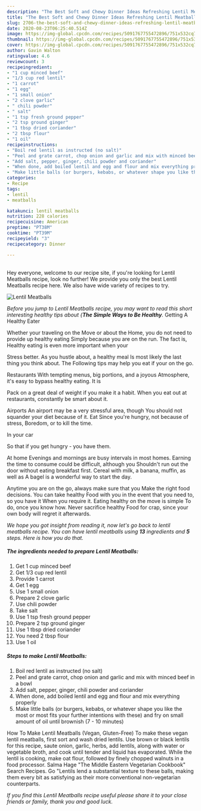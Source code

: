 ```yaml
---
description: "The Best Soft and Chewy Dinner Ideas Refreshing Lentil Meatballs"
title: "The Best Soft and Chewy Dinner Ideas Refreshing Lentil Meatballs"
slug: 2706-the-best-soft-and-chewy-dinner-ideas-refreshing-lentil-meatballs
date: 2020-08-23T06:25:40.514Z
image: https://img-global.cpcdn.com/recipes/5091767755472896/751x532cq70/lentil-meatballs-recipe-main-photo.jpg
thumbnail: https://img-global.cpcdn.com/recipes/5091767755472896/751x532cq70/lentil-meatballs-recipe-main-photo.jpg
cover: https://img-global.cpcdn.com/recipes/5091767755472896/751x532cq70/lentil-meatballs-recipe-main-photo.jpg
author: Gavin Walton
ratingvalue: 4.6
reviewcount: 3
recipeingredient:
- "1 cup minced beef"
- "1/3 cup red lentil"
- "1 carrot"
- "1 egg"
- "1 small onion"
- "2 clove garlic"
- " chili powder"
- " salt"
- "1 tsp fresh ground pepper"
- "2 tsp ground ginger"
- "1 tbsp dried coriander"
- "2 tbsp flour"
- "1 oil"
recipeinstructions:
- "Boil red lentil as instructed (no salt)"
- "Peel and grate carrot, chop onion and garlic and mix with minced beef in a bowl"
- "Add salt, pepper, ginger, chili powder and coriander"
- "When done, add boiled lentil and egg and flour and mix everything properly"
- "Make little balls (or burgers, kebabs, or whatever shape you like the most or most fits your further intentions with these) and fry on small amount of oil until brownish (7 - 10 minutes)"
categories:
- Recipe
tags:
- lentil
- meatballs

katakunci: lentil meatballs 
nutrition: 228 calories
recipecuisine: American
preptime: "PT38M"
cooktime: "PT39M"
recipeyield: "3"
recipecategory: Dinner

---
```

<br>
Hey everyone, welcome to our recipe site, if you're looking for Lentil Meatballs recipe, look no further! We provide you only the best Lentil Meatballs recipe here. We also have wide variety of recipes to try.
<br>


![Lentil Meatballs](https://img-global.cpcdn.com/recipes/5091767755472896/751x532cq70/lentil-meatballs-recipe-main-photo.jpg)

<i>Before you jump to Lentil Meatballs recipe, you may want to read this short interesting healthy tips about {<strong>The Simple Ways to Be Healthy</strong>.</i>
Getting A Healthy Eater

Whether your traveling on the Move or about the
Home, you do not need to provide up healthy eating
Simply because you are on the run. The fact is,
Healthy eating is even more important when your



Stress better. As you hustle about, a healthy meal
Is most likely the last thing you think about. The
Following tips may help you eat if your on the go.

Restaurants
With tempting menus, big portions, and a joyous 
Atmosphere, it's easy to bypass healthy eating. It is 

Pack on a great deal of weight if you make it a habit.
When you eat out at restaurants, constantly be smart
about it.

Airports
An airport may be a very stressful area, though 
You should not squander your diet because of it. Eat
Since you're hungry, not because of stress,
Boredom, or to kill the time.

In your car

So that if you get hungry - you have them.

At home
Evenings and mornings are busy intervals in most homes.
Earning the time to consume could be difficult, although you
Shouldn't run out the door without eating breakfast
first. Cereal with milk, a banana, muffin, as well as 
A bagel is a wonderful way to start the day.

Anytime you are on the go, always make sure that you
Make the right food decisions. You can take healthy
Food with you in the event that you need to, so you have it
When you require it. Eating healthy on the move is simple 
To do, once you know how. Never sacrifice healthy
Food for crap, since your own body will regret it afterwards.


<i>We hope you got insight from reading it, now let's go back to lentil meatballs recipe. You can have lentil meatballs using <strong>13</strong> ingredients and <strong>5</strong> steps. Here is how you do that.
</i>

##### The ingredients needed to prepare Lentil Meatballs:

1. Get 1 cup minced beef
1. Get 1/3 cup red lentil
1. Provide 1 carrot
1. Get 1 egg
1. Use 1 small onion
1. Prepare 2 clove garlic
1. Use  chili powder
1. Take  salt
1. Use 1 tsp fresh ground pepper
1. Prepare 2 tsp ground ginger
1. Use 1 tbsp dried coriander
1. You need 2 tbsp flour
1. Use 1 oil


##### Steps to make Lentil Meatballs:

1. Boil red lentil as instructed (no salt)
1. Peel and grate carrot, chop onion and garlic and mix with minced beef in a bowl
1. Add salt, pepper, ginger, chili powder and coriander
1. When done, add boiled lentil and egg and flour and mix everything properly
1. Make little balls (or burgers, kebabs, or whatever shape you like the most or most fits your further intentions with these) and fry on small amount of oil until brownish (7 - 10 minutes)


How To Make Lentil Meatballs (Vegan, Gluten-Free) To make these vegan lentil meatballs, first sort and wash dried lentils. Use brown or black lentils for this recipe, saute onion, garlic, herbs, add lentils, along with water or vegetable broth, and cook until tender and liquid has evaporated. While the lentil is cooking, make oat flour, followed by finely chopped walnuts in a food processor. Salma Hage &#34;The Middle Eastern Vegetarian Cookbook&#34; Search Recipes. Go &#34;Lentils lend a substantial texture to these balls, making them every bit as satisfying as their more conventional non-vegetarian counterparts. 

<i>If you find this Lentil Meatballs recipe useful please share it to your close friends or family, thank you and good luck.</i>
